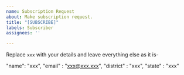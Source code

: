 ```yaml
---
name: Subscription Request
about: Make subscription request.
title: "[SUBSCRIBE]"
labels: Subscriber
assignees: ''

---
```


Replace `xxx` with your details and leave everything else as it is-

"name": "xxx",
"email" : "xxx@xxx.xxx",
"district" : "xxx",
"state" : "xxx"
